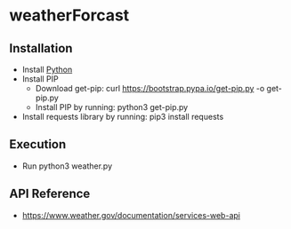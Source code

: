 # weatherForcast

## Installation
* Install [Python](https://www.python.org/)
* Install PIP
    - Download get-pip: curl https://bootstrap.pypa.io/get-pip.py -o get-pip.py
    - Install PIP by running: python3 get-pip.py
* Install requests library by running: pip3 install requests

## Execution
* Run python3 weather.py 

## API Reference
* https://www.weather.gov/documentation/services-web-api 
